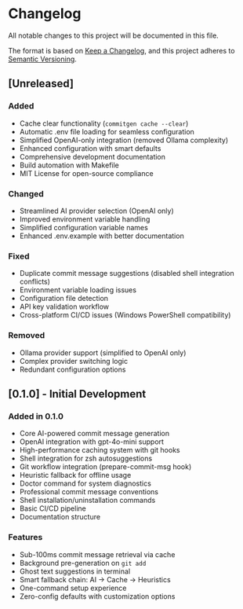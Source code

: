 # Changelog

All notable changes to this project will be documented in this file.

The format is based on [Keep a Changelog](https://keepachangelog.com/en/1.0.0/),
and this project adheres to [Semantic Versioning](https://semver.org/spec/v2.0.0.html).

## [Unreleased]

### Added

- Cache clear functionality (`commitgen cache --clear`)
- Automatic .env file loading for seamless configuration  
- Simplified OpenAI-only integration (removed Ollama complexity)
- Enhanced configuration with smart defaults
- Comprehensive development documentation
- Build automation with Makefile
- MIT License for open-source compliance

### Changed

- Streamlined AI provider selection (OpenAI only)
- Improved environment variable handling
- Simplified configuration variable names
- Enhanced .env.example with better documentation

### Fixed

- Duplicate commit message suggestions (disabled shell integration conflicts)
- Environment variable loading issues
- Configuration file detection
- API key validation workflow
- Cross-platform CI/CD issues (Windows PowerShell compatibility)

### Removed

- Ollama provider support (simplified to OpenAI only)
- Complex provider switching logic
- Redundant configuration options

## [0.1.0] - Initial Development

### Added in 0.1.0

- Core AI-powered commit message generation
- OpenAI integration with gpt-4o-mini support
- High-performance caching system with git hooks
- Shell integration for zsh autosuggestions
- Git workflow integration (prepare-commit-msg hook)
- Heuristic fallback for offline usage
- Doctor command for system diagnostics
- Professional commit message conventions
- Shell installation/uninstallation commands
- Basic CI/CD pipeline
- Documentation structure

### Features

- Sub-100ms commit message retrieval via cache
- Background pre-generation on `git add`
- Ghost text suggestions in terminal
- Smart fallback chain: AI → Cache → Heuristics
- One-command setup experience
- Zero-config defaults with customization options
